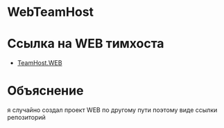 # WebTeamHost

# Ссылка на WEB тимхоста
- [TeamHost.WEB](https://github.com/foreverestBulat/TeamHost.WEB/tree/master)

# Объяснение
я случайно создал проект WEB по другому пути поэтому виде ссылки репозиторий